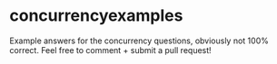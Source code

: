 # concurrencyexamples
Example answers for the concurrency questions, obviously not 100% correct. Feel free to comment + submit a pull request!

